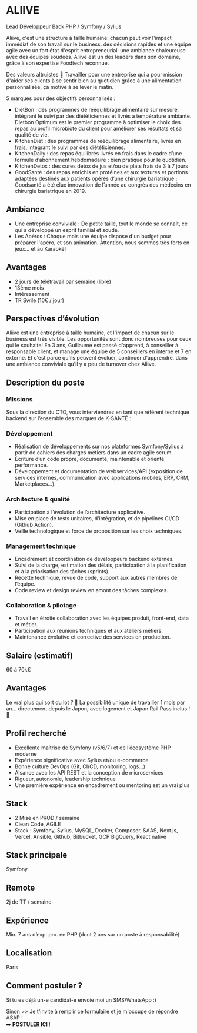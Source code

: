 # ALIIVE
Lead Développeur Back PHP / Symfony / Sylius

Aliive, c'est une structure à taille humaine: chacun peut voir l'impact immédiat de son travail sur le business.
des décisions rapides et une équipe agile avec un fort état d'esprit entrepreneurial.
une ambiance chaleureuse avec des équipes soudées. Aliive est un des leaders dans son domaine, grâce à son expertise Foodtech reconnue.

Des valeurs altruistes 🌟
Travailler pour une entreprise qui a pour mission d'aider ses clients à se sentir bien au quotidien grâce à une alimentation personnalisée, ça motive à se lever le matin.

5 marques pour des objectifs personnalisés :
- DietBon : des programmes de rééquilibrage alimentaire sur mesure, intégrant le suivi par des diététiciennes et livrés à température ambiante. Dietbon Optimum est le premier programme à optimiser le choix des repas au profil microbiote du client pour améliorer ses résultats et sa qualité de vie.
- KitchenDiet : des programmes de rééquilibrage alimentaire, livrés en frais, intégrant le suivi par des diététiciennes.
- KitchenDaily : des repas équilibrés livrés en frais dans le cadre d’une formule d’abonnement hebdomadaire : bien pratique pour le quotidien.
- KitchenDetox : des cures detox de jus et/ou de plats frais de 3 à 7 jours
- GoodSanté : des repas enrichis en protéines et aux textures et portions adaptées destinés aux patients opérés d’une chirurgie bariatrique ; Goodsanté a été élue innovation de l’année au congrès des médecins en chirurgie bariatrique en 2019.

## Ambiance
- Une entreprise conviviale : De petite taille, tout le monde se connaît, ce qui a développé un esprit familial et soudé.
- Les Apéros : Chaque mois une équipe dispose d'un budget pour préparer l'apéro, et son animation. Attention, nous sommes très forts en jeux... et au Karaoké!

## Avantages
- 2 jours de télétravail par semaine (libre)
- 13ème mois
- Intéressement
- TR Swile (10€ / jour)

## Perspectives d’évolution
Aliive est une entreprise à taille humaine, et l'impact de chacun sur le business est très visible. Les opportunités sont donc nombreuses pour ceux qui le souhaite! En 3 ans, Guillaume est passé d'apprenti, à conseiller à responsable client, et manage une équipe de 5 conseillers en interne et 7 en externe. Et c'est parce qu'ils peuvent évoluer, continuer d'apprendre, dans une ambiance conviviale qu'il y a peu de turnover chez Aliive.

## Description du poste
### Missions
Sous la direction du CTO,  vous interviendrez en tant que référent technique backend sur l’ensemble des marques de K-SANTÉ :

### Développement
- Réalisation de développements sur nos plateformes Symfony/Sylius à partir de cahiers des charges métiers dans un cadre agile scrum.
- Écriture d’un code propre, documenté, maintenable et orienté performance.
- Développement et documentation de webservices/API (exposition de services internes, communication avec applications mobiles, ERP, CRM, Marketplaces…).

### Architecture & qualité
- Participation à l’évolution de l’architecture applicative.
- Mise en place de tests unitaires, d’intégration, et de pipelines CI/CD (Github Action).
- Veille technologique et force de proposition sur les choix techniques.

### Management technique
- Encadrement et coordination de développeurs backend externes.
- Suivi de la charge, estimation des délais, participation à la planification et à la priorisation des tâches (sprints).
- Recette technique, revue de code, support aux autres membres de l’équipe.
- Code review et design review en amont des tâches complexes.

### Collaboration & pilotage
- Travail en étroite collaboration avec les équipes produit, front-end, data et métier.
- Participation aux réunions techniques et aux ateliers métiers.
- Maintenance évolutive et corrective des services en production.

## Salaire (estimatif)
60 à 70k€

## Avantages
Le vrai plus qui sort du lot ? 🤩 La possibilité unique de travailler 1 mois par an... directement depuis le Japon, avec logement et Japan Rail Pass inclus ! 🚄

## Profil recherché
- Excellente maîtrise de Symfony (v5/6/7) et de l’écosystème PHP moderne
- Expérience significative avec Sylius et/ou e-commerce
- Bonne culture DevOps (Git, CI/CD, monitoring, logs…)
- Aisance avec les API REST et la conception de microservices
- Rigueur, autonomie, leadership technique
- Une première expérience en encadrement ou mentoring est un vrai plus

## Stack
- 2 Mise en PROD / semaine
- Clean Code, AGILE
- Stack : Symfony, Sylius, MySQL, Docker, Composer, SAAS, Next.js, Vercel, Ansible, Github, Bitbucket, GCP BigQuery, React native

## Stack principale
Symfony

## Remote
2j de TT / semaine

## Expérience
Min. 7 ans d’exp. pro. en PHP (dont 2 ans sur un poste à responsabilité)

## Localisation
Paris

## Comment postuler ?
Si tu es déjà un-e candidat-e envoie moi un SMS/WhatsApp :)

Sinon >> Je t'invite à remplir ce formulaire et je m'occupe de répondre ASAP !</br>
➡️ <b><a href="https://form.jotform.com/251094648903361" target="_blank">POSTULER ICI</a></b> !
